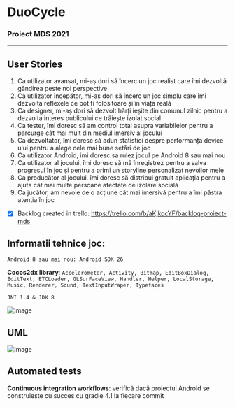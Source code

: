 # DuoCycle
### Proiect MDS 2021
---
## User Stories
1. Ca utilizator avansat, mi-aș dori să încerc un joc realist care îmi dezvoltă gândirea peste noi perspective
2. Ca utilizator începător, mi-aș dori să încerc un joc simplu care îmi dezvolta reflexele ce pot fi folositoare și în viața reală
3. Ca designer, mi-aș dori să dezvolt hărți ieșite din comunul zilnic pentru a dezvolta interes publicului ce trăiește izolat social
4. Ca tester, îmi doresc să am control total asupra variabilelor pentru a parcurge cât mai mult din mediul imersiv al jocului
5. Ca dezvoltator, îmi doresc să adun statistici despre performanța device ului pentru a alege cele mai bune setări de joc
6. Ca utilizator Android, imi doresc sa rulez jocul pe Android 8 sau mai nou
7. Ca utilizator al jocului, îmi doresc să mă înregistrez pentru a salva progresul în joc și pentru a primi un storyline personalizat nevoilor mele
8. Ca producător al jocului, îmi doresc să distribui gratuit aplicația pentru a ajuta cât mai multe persoane afectate de izolare socială
9. Ca jucător, am nevoie de o acțiune cât mai imersivă pentru a îmi păstra atenția în joc


- [x] Backlog created in trello: https://trello.com/b/aKjkocYF/backlog-proiect-mds

## Informatii tehnice joc:

` Android 8 sau mai nou: Android SDK 26 `

**Cocos2dx library**: `Accelerometer, Activity, Bitmap, EditBoxDialog, EditText, ETCLoader, GLSurFaceView, Handler, Helper, LocalStorage, Music, Renderer, Sound, TextInputWraper, Typefaces `

` JNI 1.4 & JDK 8 `

![image](https://user-images.githubusercontent.com/19687103/121817176-66f6c900-cc88-11eb-86ad-2d83264c13f4.png)

## UML

![image](https://raw.githubusercontent.com/Ursawarlord/DuoCycle/main/uml/uml.png)

## Automated tests

**Continuous integration workflows**: verifică dacă proiectul Android se construiește cu succes cu gradle 4.1 la fiecare commit
